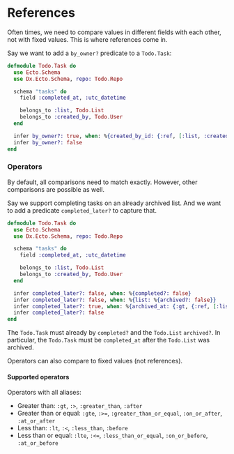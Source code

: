 # References

Often times, we need to compare values in different fields with
each other, not with fixed values. This is where references come in.

Say we want to add a `by_owner?` predicate to a `Todo.Task`:

```elixir
defmodule Todo.Task do
  use Ecto.Schema
  use Dx.Ecto.Schema, repo: Todo.Repo

  schema "tasks" do
    field :completed_at, :utc_datetime

    belongs_to :list, Todo.List
    belongs_to :created_by, Todo.User
  end

  infer by_owner?: true, when: %{created_by_id: {:ref, [:list, :created_by_id]}}
  infer by_owner?: false
end
```

### Operators

By default, all comparisons need to match exactly. However, other comparisons are possible as well.

Say we support completing tasks on an already archived list.
And we want to add a predicate `completed_later?` to capture that.

```elixir
defmodule Todo.Task do
  use Ecto.Schema
  use Dx.Ecto.Schema, repo: Todo.Repo

  schema "tasks" do
    field :completed_at, :utc_datetime

    belongs_to :list, Todo.List
    belongs_to :created_by, Todo.User
  end

  infer completed_later?: false, when: %{completed?: false}
  infer completed_later?: false, when: %{list: %{archived?: false}}
  infer completed_later?: true, when: %{archived_at: {:gt, {:ref, [:list, :archived_at]}}}
  infer completed_later?: false
end
```

The `Todo.Task` must already by `completed?` and the `Todo.List` `archived?`.
In particular, the `Todo.Task` must be `completed_at` after the `Todo.List` was archived.

Operators can also compare to fixed values (not references).

#### Supported operators

Operators with all aliases:

- Greater than: `:gt`, `:>`, `:greater_than`, `:after`
- Greater than or equal: `:gte`, `:>=`, `:greater_than_or_equal`, `:on_or_after`, `:at_or_after`
- Less than: `:lt`, `:<`, `:less_than`, `:before`
- Less than or equal: `:lte`, `:<=`, `:less_than_or_equal`, `:on_or_before`, `:at_or_before`
